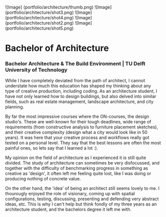 ![Image] (portfolio/architecture/thumb.png)
![Image] (portfolio/architecture/shot3.png)
![Image] (portfolio/architecture/shot4.png)
![Image] (portfolio/architecture/shot2.png)
![Image] (portfolio/architecture/shot5.png)

# Bachelor of Architecture

### Bachelor Architecture & The Build Environment | TU Delft University of Technology

While I have completely deviated from the path of architect, I cannot understate
how much this education has shaped my thinking about any type of creative
production, including coding. As an architecture student, I have not only
learned how to design buildings, but also delved into similar fields, such as
real estate management, landscape architecture, and city planning. 

By far the most impressive courses where the ON-courses, the design studio's. These are well-known 
for their tough deadlines, wide range of requirements (from constructive analysis to furniture placement sketches),
and their creative complexity (design what a city would look like in 50 years). 
It was here that your creative process and workflows really got tested on a personal level. 
They say that the best lessons are often the most painful ones, so lets say that I learned a lot :).

My opinion on the field of architecture as I experienced it is still quite divided. 
The study of architecture can sometimes be very disfocussed, and together with 
the difficulty of benchmarking progress in something as creative as 'design', it often left 
me feeling quite lost, like I was doing or producing nothing of concrete value.

On the other hand, the 'idea' of being an architect still seems lovely to me. 
I thourougly enjoyed the role of visionary, coming up with spatial configurations, 
testing, discussing, presenting and defending very abstract ideas, etc. This is 
why I can't help but think fondly of my three years as an architecture student, and 
the bachelors degree it left me with.

